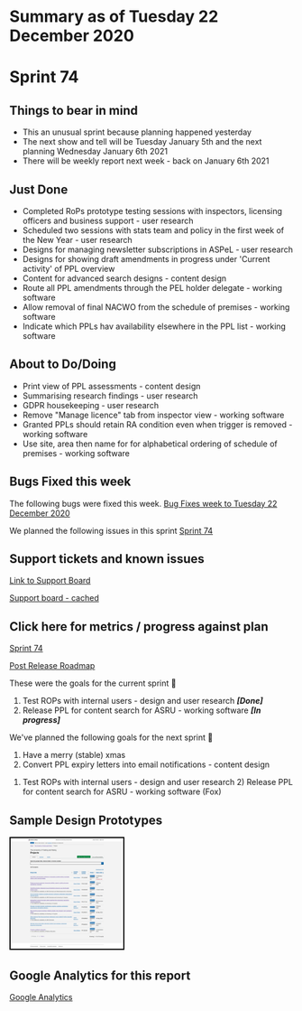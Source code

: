 # Summary as of Tuesday 22 December 2020 

# Sprint 74

## Things to bear in mind
* This an unusual sprint because planning happened yesterday
* The next show and tell will be Tuesday January 5th and the next planning Wednesday January 6th 2021
* There will be weekly report next week - back on January 6th 2021

## Just Done
* Completed RoPs prototype testing sessions with inspectors, licensing officers and business support - user research
* Scheduled two sessions with stats team and policy in the first week of the New Year - user research
* Designs for managing newsletter subscriptions in ASPeL - user research
* Designs for showing draft amendments in progress under 'Current activity' of PPL overview
* Content for advanced search designs - content design
* Route all PPL amendments through the PEL holder delegate - working software
* Allow removal of final NACWO from the schedule of premises - working software
* Indicate which PPLs hav availability elsewhere in the PPL list - working software

## About to Do/Doing
* Print view of PPL assessments - content design
* Summarising research findings - user research
* GDPR housekeeping - user research 
* Remove "Manage licence" tab from inspector view - working software
* Granted PPLs should retain RA condition even when trigger is removed - working software
* Use site, area then name for for alphabetical ordering of schedule of premises - working software

## Bugs Fixed this week
The following bugs were fixed this week.
[Bug Fixes week to Tuesday 22 December 2020](graphs/bugs22122020.png)

We planned the following issues in this sprint 
[Sprint 74](graphs/sprint22122020.png)

## Support tickets and known issues
[Link to Support Board](https://collaboration.homeoffice.gov.uk/jira/secure/RapidBoard.jspa?rapidView=1717&selectedIssue=ASSB-253)

[Support board - cached](graphs/supportBoard22122020.png)

## Click here for metrics / progress against plan
[Sprint 74](graphs/progress22122020.png)

[Post Release Roadmap](graphs/roadmap22122020.png)

These were the goals for the current sprint &#x1f98a;
1. Test ROPs with internal users - design and user research ***[Done]***
2. Release PPL for content search for ASRU - working software ***[In progress]*** 


We've planned the following goals for the next sprint &#x1f983;
1. Have a merry \(stable\) xmas 
2. Convert PPL expiry letters into email notifications - content design

1) Test ROPs with internal users - design and user research 2) Release PPL for content search for ASRU - working software (Fox)

## Sample Design Prototypes
<a href="graphs/proto1_22122020.png"><img src="graphs/proto1_22122020.png" alt="HTML5 Icon" width="200" style="border:2px solid black"></a>
<br>


## Google Analytics for this report
[Google Analytics](graphs/GA22122020.png)

